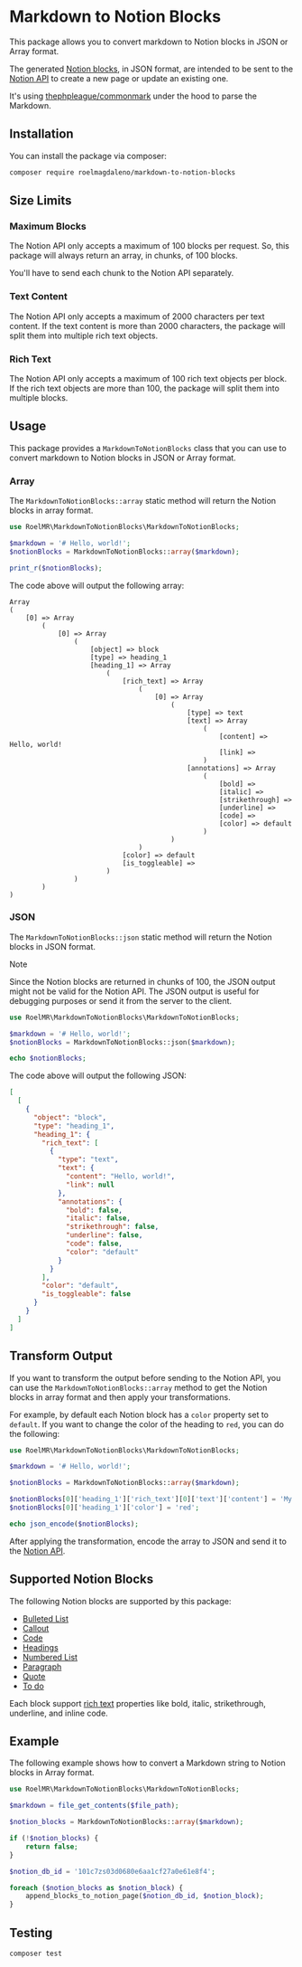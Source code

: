 # Markdown to Notion Blocks

This package allows you to convert markdown to Notion blocks in JSON or Array format.

The generated [Notion blocks](https://developers.notion.com/reference/block), in JSON format, are intended to be sent to the [Notion API](https://developers.notion.com/docs/getting-started) to create a new page or update an existing one.

It's using [thephpleague/commonmark](https://github.com/thephpleague/commonmark) under the hood to parse the Markdown.

## Installation

You can install the package via composer:

```bash
composer require roelmagdaleno/markdown-to-notion-blocks
```

## Size Limits

### Maximum Blocks

The Notion API only accepts a maximum of 100 blocks per request. So, this package will always return an array, in chunks, of 100 blocks.

You'll have to send each chunk to the Notion API separately.

### Text Content

The Notion API only accepts a maximum of 2000 characters per text content. If the text content is more than 2000 characters, the package will split them into multiple rich text objects.

### Rich Text

The Notion API only accepts a maximum of 100 rich text objects per block. If the rich text objects are more than 100, the package will split them into multiple blocks.

## Usage

This package provides a `MarkdownToNotionBlocks` class that you can use to convert markdown to Notion blocks in JSON or Array format.

### Array

The `MarkdownToNotionBlocks::array` static method will return the Notion blocks in array format.

```php
use RoelMR\MarkdownToNotionBlocks\MarkdownToNotionBlocks;

$markdown = '# Hello, world!';
$notionBlocks = MarkdownToNotionBlocks::array($markdown);

print_r($notionBlocks);
```

The code above will output the following array:

```text
Array
(
    [0] => Array
        (
            [0] => Array
                (
                    [object] => block
                    [type] => heading_1
                    [heading_1] => Array
                        (
                            [rich_text] => Array
                                (
                                    [0] => Array
                                        (
                                            [type] => text
                                            [text] => Array
                                                (
                                                    [content] => Hello, world!
                                                    [link] => 
                                                )
                                            [annotations] => Array
                                                (
                                                    [bold] => 
                                                    [italic] => 
                                                    [strikethrough] => 
                                                    [underline] => 
                                                    [code] => 
                                                    [color] => default
                                                )
                                        )
                                )
                            [color] => default
                            [is_toggleable] => 
                        )
                )
        )
)
```

### JSON

The `MarkdownToNotionBlocks::json` static method will return the Notion blocks in JSON format.

> [!NOTE]
> Since the Notion blocks are returned in chunks of 100, the JSON output might not be valid for the Notion API. The JSON output is useful for debugging purposes or send it from the server to the client.

```php
use RoelMR\MarkdownToNotionBlocks\MarkdownToNotionBlocks;

$markdown = '# Hello, world!';
$notionBlocks = MarkdownToNotionBlocks::json($markdown);

echo $notionBlocks;
```

The code above will output the following JSON:

```json
[
  [
    {
      "object": "block",
      "type": "heading_1",
      "heading_1": {
        "rich_text": [
          {
            "type": "text",
            "text": {
              "content": "Hello, world!",
              "link": null
            },
            "annotations": {
              "bold": false,
              "italic": false,
              "strikethrough": false,
              "underline": false,
              "code": false,
              "color": "default"
            }
          }
        ],
        "color": "default",
        "is_toggleable": false
      }
    }
  ]
]
```

## Transform Output

If you want to transform the output before sending to the Notion API, you can use the `MarkdownToNotionBlocks::array` method
to get the Notion blocks in array format and then apply your transformations.

For example, by default each Notion block has a `color` property set to `default`. If you want to change the color of the heading to `red`, you can do the following:

```php
use RoelMR\MarkdownToNotionBlocks\MarkdownToNotionBlocks;

$markdown = '# Hello, world!';

$notionBlocks = MarkdownToNotionBlocks::array($markdown);

$notionBlocks[0]['heading_1']['rich_text'][0]['text']['content'] = 'My heading changed.';
$notionBlocks[0]['heading_1']['color'] = 'red';

echo json_encode($notionBlocks);
```

After applying the transformation, encode the array to JSON and send it to the [Notion API](https://developers.notion.com/docs/getting-started).

## Supported Notion Blocks

The following Notion blocks are supported by this package:

- [Bulleted List](https://developers.notion.com/reference/block#bulleted-list-item)
- [Callout](https://developers.notion.com/reference/block#callout)
- [Code](https://developers.notion.com/reference/block#code)
- [Headings](https://developers.notion.com/reference/block#headings)
- [Numbered List](https://developers.notion.com/reference/block#numbered-list-item)
- [Paragraph](https://developers.notion.com/reference/block#paragraph)
- [Quote](https://developers.notion.com/reference/block#quote)
- [To do](https://developers.notion.com/reference/block#to-do)

Each block support [rich text](https://developers.notion.com/reference/rich-text) properties like bold, italic, strikethrough, underline, and inline code.

## Example

The following example shows how to convert a Markdown string to Notion blocks in Array format.

```php
use RoelMR\MarkdownToNotionBlocks\MarkdownToNotionBlocks;

$markdown = file_get_contents($file_path);

$notion_blocks = MarkdownToNotionBlocks::array($markdown);

if (!$notion_blocks) {
    return false;
}

$notion_db_id = '101c7zs03d0680e6aa1cf27a0e61e8f4';

foreach ($notion_blocks as $notion_block) {
    append_blocks_to_notion_page($notion_db_id, $notion_block);
}
```

## Testing

```bash
composer test
```
